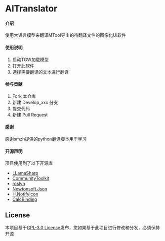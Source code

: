 # AITranslator

#### 介绍
使用大语言模型来翻译MTool导出的待翻译文件的图像化UI软件

#### 使用说明
1.  启动TGW加载模型
2.  打开此软件
3.  选择需要翻译的文本进行翻译

#### 参与贡献
1.  Fork 本仓库
2.  新建 Develop_xxx 分支
3.  提交代码
4.  新建 Pull Request

#### 感谢
感谢smzh提供的python翻译脚本用于学习

#### 开源声明
项目使用到了以下开源库
- [LLamaSharp](https://github.com/SciSharp/LLamaSharp) 
- [CommunityToolkit](https://github.com/CommunityToolkit/dotnet) 
- [roslyn](https://github.com/dotnet/roslyn) 
- [Newtonsoft.Json](https://github.com/JamesNK/Newtonsoft.Json) 
- [H.NotifyIcon](https://github.com/HavenDV/H.NotifyIcon) 
- [CalcBinding](https://github.com/Alex141/CalcBinding) 

## License
本项目基于[GPL-3.0 License](LICENSE)发布，您如果基于此项目进行修改和分发，必须保持开源
